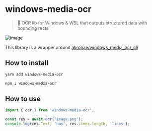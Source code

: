 # windows-media-ocr

> 🔎 OCR lib for Windows & WSL that outputs structured data with bounding rects

![image](https://github.com/user-attachments/assets/44d3f157-241b-4a36-a0a6-bcc5742625f2)

This library is a wrapper around [akronae/windows_media_ocr_cli](https://github.com/Akronae/windows_media_ocr_cli)

## How to install

```bash
yarn add windows-media-ocr
```

```bash
npm i windows-media-ocr
```

## How to use

```ts
import { ocr } from 'windows-media-ocr';

const res = await ocr('image.png');
console.log(res.Text, 'has', res.Lines.length, 'lines');
```
